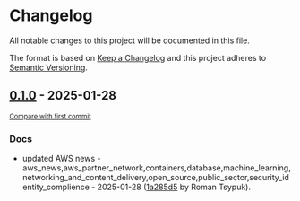 # Changelog

All notable changes to this project will be documented in this file.

The format is based on [Keep a Changelog](http://keepachangelog.com/en/1.0.0/)
and this project adheres to [Semantic Versioning](http://semver.org/spec/v2.0.0.html).

<!-- insertion marker -->
## [0.1.0](https://github.com/tsypuk/aws-news/releases/tag/ver-2025-01-280.1.0) - 2025-01-28

<small>[Compare with first commit](https://github.com/tsypuk/aws-news/compare/cb740d6552bfcb5e3a40d09760f9cac66e86192f...ver-2025-01-28)</small>

### Docs

- updated AWS news - aws_news,aws_partner_network,containers,database,machine_learning,networking_and_content_delivery,open_source,public_sector,security_identity_complience - 2025-01-28 ([1a285d5](https://github.com/tsypuk/aws-news/commit/1a285d5dfa4be3c8335a39411e512ec30072fb99) by Roman Tsypuk).

